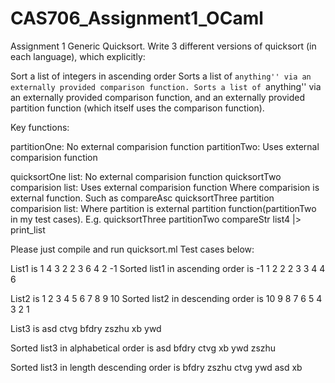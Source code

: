 # CAS706_Assignment1_OCaml

Assignment 1
Generic Quicksort. Write 3 different versions of quicksort (in each language), which explicitly:

Sort a list of integers in ascending order
Sorts a list of ``anything'' via an externally provided comparison function.
Sorts a list of ``anything'' via an externally provided comparison function, and an externally provided partition function (which itself uses the comparison function).

Key functions:

partitionOne:  No external comparision function
partitionTwo:  Uses external comparision function

quicksortOne list: No external comparision function
quicksortTwo comparision list: Uses external comparision function Where comparision is external function. Such as compareAsc
quicksortThree partition comparision list: Where partition is external partition function(partitionTwo in my test cases).
E.g.
quicksortThree partitionTwo compareStr list4 |> print_list

Please just compile and run quicksort.ml
Test cases below:

List1 is 
1 4 3 2 2 3 6 4 2 -1
Sorted list1 in ascending order is 
-1 1 2 2 2 3 3 4 4 6

List2 is 
1 2 3 4 5 6 7 8 9 10
Sorted list2 in descending order is 
10 9 8 7 6 5 4 3 2 1

List3 is 
asd ctvg bfdry zszhu xb ywd 

Sorted list3 in alphabetical order is 
asd bfdry ctvg xb ywd zszhu 

Sorted list3 in length descending order is 
bfdry zszhu ctvg ywd asd xb 
